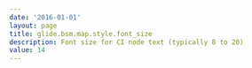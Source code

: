 ```yaml
---
date: '2016-01-01'
layout: page
title: glide.bsm.map.style.font_size
description: Font size for CI node text (typically 8 to 20)
value: 14 
---
```

